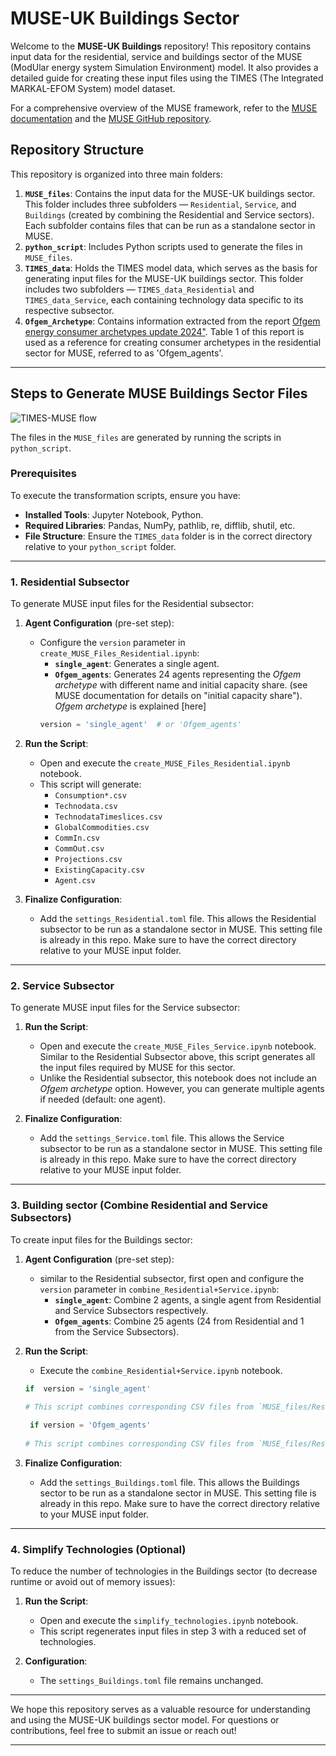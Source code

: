 # MUSE-UK Buildings Sector

Welcome to the **MUSE-UK Buildings** repository! This repository contains input data for the residential, service and buildings sector of the MUSE (ModUlar energy system Simulation Environment) model. It also provides a detailed guide for creating these input files using the TIMES (The Integrated MARKAL-EFOM System) model dataset.

For a comprehensive overview of the MUSE framework, refer to the [MUSE documentation](https://muse-os.readthedocs.io/en/latest/) and the [MUSE GitHub repository](https://github.com/EnergySystemsModellingLab/MUSE_OS).


## Repository Structure

This repository is organized into three main folders:

1. **`MUSE_files`**: Contains the input data for the MUSE-UK buildings sector. This folder includes three subfolders — `Residential`, `Service`, and `Buildings` (created by combining the Residential and Service sectors). Each subfolder contains files that can be run as a standalone sector in MUSE.
2. **`python_script`**: Includes Python scripts used to generate the files in `MUSE_files`.
3. **`TIMES_data`**: Holds the TIMES model data, which serves as the basis for generating input files for the MUSE-UK buildings sector. This folder includes two subfolders — `TIMES_data_Residential` and `TIMES_data_Service`, each containing technology data specific to its respective subsector.
4. **`Ofgem_Archetype`**: Contains information extracted from the report [Ofgem energy consumer archetypes update 2024"](./Ofgem_archetypes_update_2024_FinalReport.pdf). Table 1 of this report is used as a reference for creating consumer archetypes in the residential sector for MUSE, referred to as 'Ofgem_agents'.


---
## Steps to Generate MUSE Buildings Sector Files

![TIMES-MUSE flow](https://github.com/user-attachments/assets/f3b30b89-cc3f-4e39-9e22-500c31dcfeb1)

The files in the `MUSE_files` are generated by running the scripts in `python_script`.

### Prerequisites

To execute the transformation scripts, ensure you have:
- **Installed Tools**: Jupyter Notebook, Python.
- **Required Libraries**: Pandas, NumPy, pathlib, re, difflib, shutil, etc.
- **File Structure**: Ensure the `TIMES_data` folder is in the correct directory relative to your `python_script` folder.

---

### **1. Residential Subsector**

To generate MUSE input files for the Residential subsector:

1. **Agent Configuration** (pre-set step):
   - Configure the `version` parameter in `create_MUSE_Files_Residential.ipynb`:
     - **`single_agent`**: Generates a single agent.
     - **`Ofgem_agents`**: Generates 24 agents representing the _Ofgem archetype_ with different name and initial capacity share. (see MUSE documentation for details on "initial capacity share"). _Ofgem archetype_ is explained [here]
     ```python
     version = 'single_agent'  # or 'Ofgem_agents'
     ```

2. **Run the Script**:
   - Open and execute the `create_MUSE_Files_Residential.ipynb` notebook.
   - This script will generate:
     - `Consumption*.csv`
     - `Technodata.csv`
     - `TechnodataTimeslices.csv`
     - `GlobalCommodities.csv`
     - `CommIn.csv`
     - `CommOut.csv`
     - `Projections.csv`
     - `ExistingCapacity.csv`
     - `Agent.csv`

3. **Finalize Configuration**:
   - Add the `settings_Residential.toml` file. This allows the Residential subsector to be run as a standalone sector in MUSE. This setting file is already in this repo. Make sure to have the correct directory relative to your MUSE input folder.

---

### **2. Service Subsector**

To generate MUSE input files for the Service subsector:

1. **Run the Script**:
   - Open and execute the `create_MUSE_Files_Service.ipynb` notebook. Similar to the Residential Subsector above, this script generates all the input files required by MUSE for this sector.
   - Unlike the Residential subsector, this notebook does not include an _Ofgem archetype_ option. However, you can generate multiple agents if needed (default: one agent).

2. **Finalize Configuration**:
   - Add the `settings_Service.toml` file. This allows the Service subsector to be run as a standalone sector in MUSE. This setting file is already in this repo. Make sure to have the correct directory relative to your MUSE input folder.

---

### **3. Building sector (Combine Residential and Service Subsectors)**

To create input files for the Buildings sector:
1. **Agent Configuration** (pre-set step):
   - similar to the Residential subsector, first open and configure the `version` parameter in `combine_Residential+Service.ipynb`:
     - **`single_agent`**: Combine 2 agents, a single agent from Residential and Service Subsectors respectively.
     - **`Ofgem_agents`**: Combine 25 agents (24 from Residential and 1 from the Service Subsectors).

2. **Run the Script**:
   - Execute the `combine_Residential+Service.ipynb` notebook.
   ```python
   if  version = 'single_agent' 
     
   # This script combines corresponding CSV files from `MUSE_files/Residential/single_agent` and `MUSE_files/Service`, removing duplicates.
   ```
   
   ```python
    if version = 'Ofgem_agents' 
     
   # This script combines corresponding CSV files from `MUSE_files/Residential/Ofgem_agents` and `MUSE_files/Service`, removing duplicates.
   ```

2. **Finalize Configuration**:
   - Add the `settings_Buildings.toml` file. This allows the Buildings sector to be run as a standalone sector in MUSE. This setting file is already in this repo. Make sure to have the correct directory relative to your MUSE input folder.

---

### **4. Simplify Technologies (Optional)**

To reduce the number of technologies in the Buildings sector (to decrease runtime or avoid out of memory issues):

1. **Run the Script**:
   - Open and execute the `simplify_technologies.ipynb` notebook.
   - This script regenerates input files in step 3 with a reduced set of technologies.

2. **Configuration**:
   - The `settings_Buildings.toml` file remains unchanged.

---

We hope this repository serves as a valuable resource for understanding and using the MUSE-UK buildings sector model. For questions or contributions, feel free to submit an issue or reach out!

---
